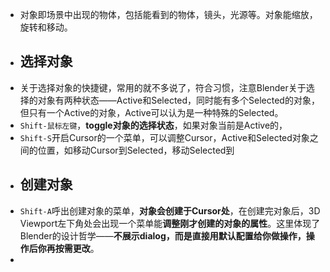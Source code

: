 - 对象即场景中出现的物体，包括能看到的物体，镜头，光源等。对象能缩放，旋转和移动。
- ## 选择对象
- 关于选择对象的快捷键，常用的就不多说了，符合习惯，注意Blender关于选择的对象有两种状态——Active和Selected，同时能有多个Selected的对象，但只有一个Active的对象，Active可以认为是一种特殊的Selected。
- `Shift-鼠标左键`，**toggle对象的选择状态**，如果对象当前是Active的，
- `Shift-S`开启Cursor的一个菜单，可以调整Cursor，Active和Selected对象之间的位置，如移动Cursor到Selected，移动Selected到
- ## 创建对象
- `Shift-A`呼出创建对象的菜单，**对象会创建于Cursor处**，在创建完对象后，3D Viewport左下角处会出现一个菜单能**调整刚才创建的对象的属性**。这里体现了Blender的设计哲学——**不展示dialog，而是直接用默认配置给你做操作，操作后你再按需更改**。
-